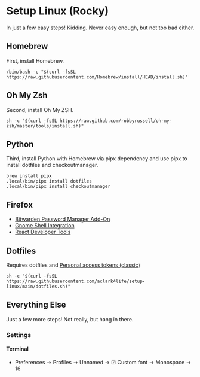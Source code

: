 # Setup Linux (Rocky)

In just a few easy steps! Kidding. Never easy enough, but not too bad either.

## Homebrew

First, install Homebrew.

```console
/bin/bash -c "$(curl -fsSL https://raw.githubusercontent.com/Homebrew/install/HEAD/install.sh)"
```

## Oh My Zsh

Second, install Oh My ZSH.

```console
sh -c "$(curl -fsSL https://raw.github.com/robbyrussell/oh-my-zsh/master/tools/install.sh)"
```

## Python

Third, install Python with Homebrew via pipx dependency and use pipx to install dotfiles and checkoutmanager.

```console
brew install pipx
.local/bin/pipx install dotfiles
.local/bin/pipx install checkoutmanager
```

## Firefox

- [Bitwarden Password Manager Add-On](https://addons.mozilla.org/en-US/firefox/addon/bitwarden-password-manager/)
- [Gnome Shell Integration](https://addons.mozilla.org/en-US/firefox/addon/gnome-shell-integration/)
- [React Developer Tools](https://addons.mozilla.org/en-US/firefox/addon/react-devtools/)

## Dotfiles

Requires dotfiles and [Personal access tokens (classic)](https://github.com/settings/tokens)

```console
sh -c "$(curl -fsSL https://raw.githubusercontent.com/aclark4life/setup-linux/main/dotfiles.sh)"
```

## Everything Else

Just a few more steps! Not really, but hang in there.

### Settings

#### Terminal

- Preferences → Profiles → Unnamed → ☑︎ Custom font → Monospace → 16


